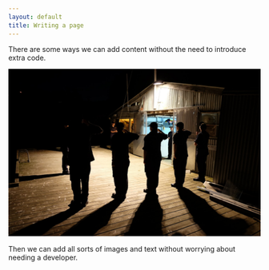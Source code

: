 ```yaml
---
layout: default
title: Writing a page
---
```

There are some ways we can add content without the need to introduce extra code.

![night time parade](/img/uploads/parade-march-2018.jpg "image too big")

Then we can add all sorts of images and text without worrying about needing a developer.